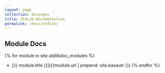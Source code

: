 ```yaml
---
layout: page
collection: docpages
title: StdLib Documentation
permalink: /docs/stdlib/
---
```


Module Docs
-----------

{% for module in site.stdlibdoc_modules %}
* [{{ module.title }}]({{module.url | prepend: site.baseutr }})
{% endfor %}
